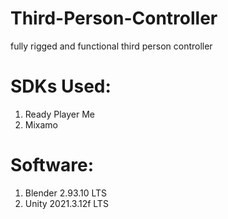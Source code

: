 # Third-Person-Controller
 fully rigged and functional third person controller
 
# SDKs Used:
 1. Ready Player Me
 2. Mixamo
 
 # Software:
 1. Blender 2.93.10 LTS
 2. Unity 2021.3.12f LTS
 

